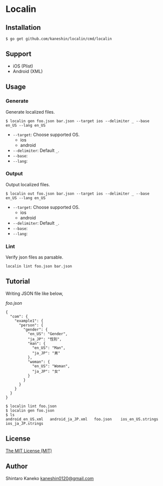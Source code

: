 # Localin

## Installation

```shell
$ go get github.com/kaneshin/localin/cmd/localin
```

## Support

- iOS (Plist)
- Android (XML)

## Usage

### Generate

Generate localized files.

```shell
$ localin gen foo.json bar.json --target ios --delimiter _ --base en_US --lang en_US
```

- `--target`: Choose supported OS.
    - ios
    - android
- `--delimiter`: Default `_`.
- `--base`:
- `--lang`:

### Output

Output localized files.

```shell
$ localin out foo.json bar.json --target ios --delimiter _ --base en_US --lang en_US
```

- `--target`: Choose supported OS.
    - ios
    - android
- `--delimiter`: Default `_`.
- `--base`:
- `--lang`:


### Lint

Verify json files as parsable.

```
localin lint foo.json bar.json
```

## Tutorial

Writing JSON file like below,

_foo.json_

```
{
  "com": {
    "example1": {
      "person": {
        "gender": {
          "en_US": "Gender",
          "ja_JP": "性別",
          "man": {
            "en_US": "Man",
            "ja_JP": "男"
          },
          "woman": {
            "en_US": "Woman",
            "ja_JP": "女"
          }
        }
      }
    }
  }
}
```

```
$ localin lint foo.json
$ localin gen foo.json
$ ls
android_en_US.xml	android_ja_JP.xml	foo.json	ios_en_US.strings	ios_ja_JP.strings
```

## License

[The MIT License (MIT)](http://kaneshin.mit-license.org/)

## Author

Shintaro Kaneko <kaneshin0120@gmail.com>
